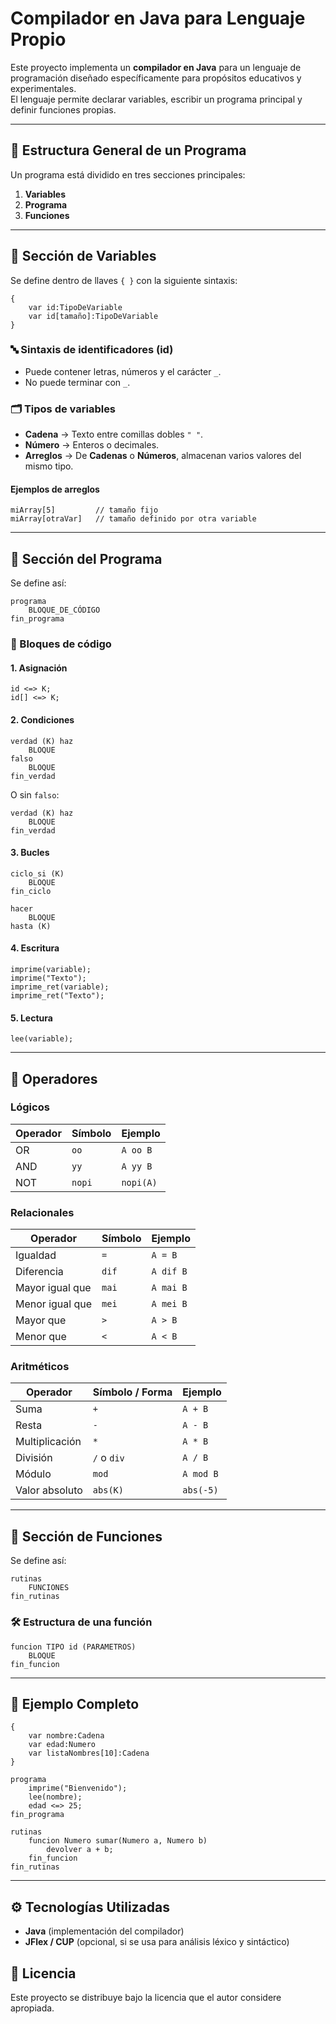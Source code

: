 # Compilador en Java para Lenguaje Propio

Este proyecto implementa un **compilador en Java** para un lenguaje de programación diseñado específicamente para propósitos educativos y experimentales.  
El lenguaje permite declarar variables, escribir un programa principal y definir funciones propias.

---

## 📜 Estructura General de un Programa

Un programa está dividido en tres secciones principales:

1. **Variables**
2. **Programa**
3. **Funciones**

---

## 🔹 Sección de Variables

Se define dentro de llaves `{ }` con la siguiente sintaxis:

```plaintext
{
    var id:TipoDeVariable
    var id[tamaño]:TipoDeVariable
}
```

### 🔤 Sintaxis de identificadores (id)
- Puede contener letras, números y el carácter `_`.
- No puede terminar con `_`.

### 🗂 Tipos de variables
- **Cadena** → Texto entre comillas dobles `" "`.
- **Número** → Enteros o decimales.
- **Arreglos** → De **Cadenas** o **Números**, almacenan varios valores del mismo tipo.

#### Ejemplos de arreglos
```plaintext
miArray[5]         // tamaño fijo
miArray[otraVar]   // tamaño definido por otra variable
```

---

## 🔹 Sección del Programa

Se define así:

```plaintext
programa
    BLOQUE_DE_CÓDIGO
fin_programa
```

### 🧩 Bloques de código

#### 1. **Asignación**
```plaintext
id <=> K;
id[] <=> K;
```

#### 2. **Condiciones**
```plaintext
verdad (K) haz
    BLOQUE
falso
    BLOQUE
fin_verdad
```

O sin `falso`:
```plaintext
verdad (K) haz
    BLOQUE
fin_verdad
```

#### 3. **Bucles**
```plaintext
ciclo_si (K)
    BLOQUE
fin_ciclo
```

```plaintext
hacer
    BLOQUE
hasta (K)
```

#### 4. **Escritura**
```plaintext
imprime(variable);
imprime("Texto");
imprime_ret(variable);
imprime_ret("Texto");
```

#### 5. **Lectura**
```plaintext
lee(variable);
```

---

## 🔹 Operadores

### Lógicos
| Operador | Símbolo | Ejemplo |
|----------|---------|---------|
| OR       | `oo`    | `A oo B` |
| AND      | `yy`    | `A yy B` |
| NOT      | `nopi`  | `nopi(A)` |

### Relacionales
| Operador         | Símbolo | Ejemplo |
|------------------|---------|---------|
| Igualdad         | `=`     | `A = B` |
| Diferencia       | `dif`   | `A dif B` |
| Mayor igual que  | `mai`   | `A mai B` |
| Menor igual que  | `mei`   | `A mei B` |
| Mayor que        | `>`     | `A > B` |
| Menor que        | `<`     | `A < B` |

### Aritméticos
| Operador           | Símbolo / Forma | Ejemplo |
|--------------------|-----------------|---------|
| Suma               | `+`             | `A + B` |
| Resta              | `-`             | `A - B` |
| Multiplicación     | `*`             | `A * B` |
| División           | `/` o `div`     | `A / B` |
| Módulo             | `mod`           | `A mod B` |
| Valor absoluto     | `abs(K)`        | `abs(-5)` |

---

## 🔹 Sección de Funciones

Se define así:

```plaintext
rutinas
    FUNCIONES
fin_rutinas
```

### 🛠 Estructura de una función
```plaintext
funcion TIPO id (PARAMETROS)
    BLOQUE
fin_funcion
```

---

## 📌 Ejemplo Completo

```plaintext
{
    var nombre:Cadena
    var edad:Numero
    var listaNombres[10]:Cadena
}

programa
    imprime("Bienvenido");
    lee(nombre);
    edad <=> 25;
fin_programa

rutinas
    funcion Numero sumar(Numero a, Numero b)
        devolver a + b;
    fin_funcion
fin_rutinas
```

---

## ⚙️ Tecnologías Utilizadas
- **Java** (implementación del compilador)
- **JFlex / CUP** (opcional, si se usa para análisis léxico y sintáctico)

## 📄 Licencia
Este proyecto se distribuye bajo la licencia que el autor considere apropiada.
